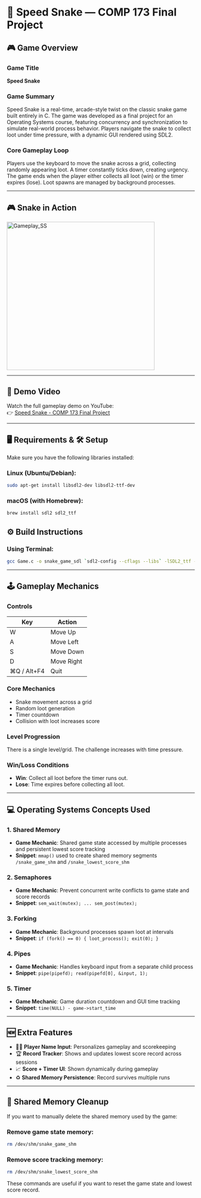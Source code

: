 # 🐍 Speed Snake — COMP 173 Final Project

## 🎮 Game Overview

### Game Title
**Speed Snake**

### Game Summary
Speed Snake is a real-time, arcade-style twist on the classic snake game built entirely in C. The game was developed as a final project for an Operating Systems course, featuring concurrency and synchronization to simulate real-world process behavior. Players navigate the snake to collect loot under time pressure, with a dynamic GUI rendered using SDL2.

### Core Gameplay Loop
Players use the keyboard to move the snake across a grid, collecting randomly appearing loot. A timer constantly ticks down, creating urgency. The game ends when the player either collects all loot (win) or the timer expires (lose). Loot spawns are managed by background processes.

---

## 🎮 Snake in Action

<img width="396" alt="Gameplay_SS" src="https://github.com/user-attachments/assets/f616659f-d236-4ae3-b952-f38f482e15bb" />

---

## 🎥 Demo Video
Watch the full gameplay demo on YouTube:  
👉 [Speed Snake - COMP 173 Final Project](https://youtu.be/btDZ2FZJvQY)

---

## 🖥️ Requirements & 🛠️ Setup

Make sure you have the following libraries installed:

### Linux (Ubuntu/Debian):

```bash
sudo apt-get install libsdl2-dev libsdl2-ttf-dev
```

### macOS (with Homebrew):

```bash
brew install sdl2 sdl2_ttf
```

## ⚙️ Build Instructions

### Using Terminal:

```bash
gcc Game.c -o snake_game_sdl `sdl2-config --cflags --libs` -lSDL2_ttf -lpthread
```

---

## 🕹️ Gameplay Mechanics

### Controls
| Key | Action        |
|-----|---------------|
| W   | Move Up       |
| A   | Move Left     |
| S   | Move Down     |
| D   | Move Right    |
| ⌘Q / Alt+F4 | Quit |

### Core Mechanics
- Snake movement across a grid
- Random loot generation
- Timer countdown
- Collision with loot increases score

### Level Progression
There is a single level/grid. The challenge increases with time pressure.

### Win/Loss Conditions
- **Win**: Collect all loot before the timer runs out.
- **Lose**: Time expires before collecting all loot.

---

## 💻 Operating Systems Concepts Used

### 1. Shared Memory
- **Game Mechanic**: Shared game state accessed by multiple processes and persistent lowest score tracking
- **Snippet**: `mmap()` used to create shared memory segments `/snake_game_shm` and `/snake_lowest_score_shm`

### 2. Semaphores
- **Game Mechanic**: Prevent concurrent write conflicts to game state and score records
- **Snippet**: `sem_wait(mutex); ... sem_post(mutex);`

### 3. Forking
- **Game Mechanic**: Background processes spawn loot at intervals
- **Snippet**: `if (fork() == 0) { loot_process(); exit(0); }`

### 4. Pipes
- **Game Mechanic**: Handles keyboard input from a separate child process
- **Snippet**: `pipe(pipefd); read(pipefd[0], &input, 1);`

### 5. Timer
- **Game Mechanic**: Game duration countdown and GUI time tracking
- **Snippet**: `time(NULL) - game->start_time`

---

## 🆕 Extra Features

- 🧑‍🎮 **Player Name Input**: Personalizes gameplay and scorekeeping
- 🏆 **Record Tracker**: Shows and updates lowest score record across sessions
- 📈 **Score + Timer UI**: Shown dynamically during gameplay
- ♻️ **Shared Memory Persistence**: Record survives multiple runs

---

## 🧹 Shared Memory Cleanup

If you want to manually delete the shared memory used by the game:

### Remove game state memory:
```bash
rm /dev/shm/snake_game_shm
```

### Remove score tracking memory:
```bash
rm /dev/shm/snake_lowest_score_shm
```

These commands are useful if you want to reset the game state and lowest score record.
